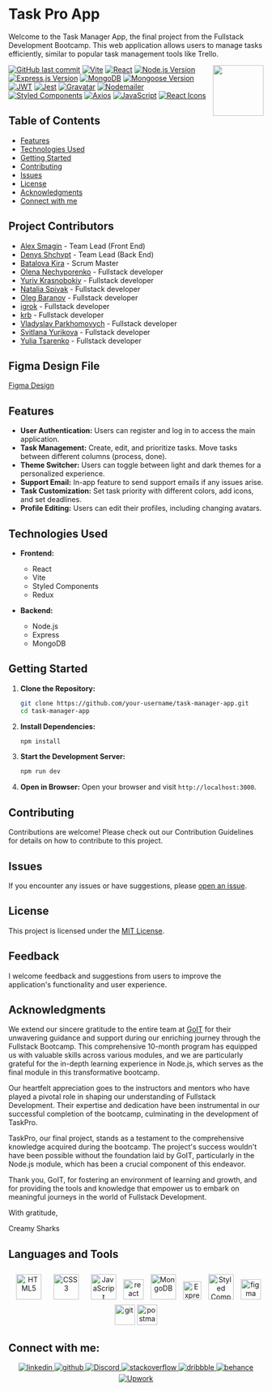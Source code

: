 # Task Pro App

Welcome to the Task Manager App, the final project from the Fullstack Development Bootcamp. This web application allows users to manage tasks efficiently, similar to popular task management tools like Trello.

<img align="right" src="https://media.giphy.com/media/du3J3cXyzhj75IOgvA/giphy.gif" width="100"/>

[![GitHub last commit](https://img.shields.io/github/last-commit/Alexandrbig1/task-pro)](https://github.com/Alexandrbig1/task-pro/commits/main)
[![Vite](https://img.shields.io/badge/Vite-5.0.8-6868F2)](https://vitejs.dev/)
[![React](https://img.shields.io/badge/React-18.2.0-51CAEF.svg)](https://reactjs.org/)
[![Node.js Version](https://img.shields.io/badge/Node.js-v18.18.0-2B8B27)](https://nodejs.org/)
[![Express.js Version](https://img.shields.io/badge/Express.js-v4.18.2-000000)](https://expressjs.com/)
[![MongoDB](https://img.shields.io/badge/MongoDB-v6.3.0-3B9539)](https://www.mongodb.com/)
[![Mongoose Version](https://img.shields.io/badge/Mongoose-v8.0.3-6B0002)](https://mongoosejs.com/)
[![JWT](https://img.shields.io/badge/JSON%20Web%20Token-v9.0.2-000000)](https://jwt.io/)
[![Jest](https://img.shields.io/badge/Jest-v29.7.0-A7001B)](https://jestjs.io/)
[![Gravatar](https://img.shields.io/badge/Gravatar-v1.8.2-1C78B0)](https://en.gravatar.com/)
[![Nodemailer](https://img.shields.io/badge/Nodemailer-v6.9.8-0076C8)](https://nodemailer.com/)
[![Styled Components](https://img.shields.io/badge/Styled_Components-6.1.6-D664C0.svg)](https://styled-components.com/)
[![Axios](https://img.shields.io/badge/Axios-1.6.4-5300D8.svg)](https://github.com/axios/axios)
[![JavaScript](https://img.shields.io/badge/JavaScript-Latest-EAD319.svg)](https://developer.mozilla.org/en-US/docs/Web/JavaScript)
[![React Icons](https://img.shields.io/badge/React_Icons-4.12.0-E10051.svg)](https://react-icons.github.io/react-icons/)

## Table of Contents

- [Features](#features)
- [Technologies Used](#technologies-used)
- [Getting Started](#getting-started)
- [Contributing](#contributing)
- [Issues](#issues)
- [License](#license)
- [Acknowledgments](#acknowledgments)
- [Connect with me](#connect-with-me)

## Project Contributors

- [Alex Smagin](https://github.com/Alexandrbig1) - Team Lead (Front End)
- [Denys Shchypt](https://github.com/DenysShchypt) - Team Lead (Back End)
- [Batalova Kira](https://github.com/batalova-kira) - Scrum Master
- [Olena Nechyporenko](https://github.com/Olena-Nechyporenko) - Fullstack developer
- [Yuriy Krasnobokiy](https://github.com/YuriyKrasnobokiy) - Fullstack developer
- [Natalia Spivak](https://github.com/Nataly-Naf) - Fullstack developer
- [Oleg Baranov](https://github.com/Olegmkv) - Fullstack developer
- [igrok](https://github.com/igrok1803444) - Fullstack developer
- [krb](https://github.com/KRB-U) - Fullstack developer
- [Vladyslav Parkhomovych](https://github.com/Parkhomovych) - Fullstack developer
- [Svitlana Yurikova](https://github.com/SvitUriko) - Fullstack developer
- [Yulia Tsarenko](https://github.com/Yullia90) - Fullstack developer

## Figma Design File

[Figma Design](https://www.figma.com/file/fJF13s2UlxPIwTMcPVrSiz/TaskPro?type=design&t=8OR5JW2MuSskYTdw-0)

## Features

- **User Authentication:** Users can register and log in to access the main application.
- **Task Management:** Create, edit, and prioritize tasks. Move tasks between different columns (process, done).
- **Theme Switcher:** Users can toggle between light and dark themes for a personalized experience.
- **Support Email:** In-app feature to send support emails if any issues arise.
- **Task Customization:** Set task priority with different colors, add icons, and set deadlines.
- **Profile Editing:** Users can edit their profiles, including changing avatars.

## Technologies Used

- **Frontend:**
  - React
  - Vite
  - Styled Components
  - Redux

- **Backend:**
  - Node.js
  - Express
  - MongoDB

## Getting Started

1. **Clone the Repository:**
   ```bash
   git clone https://github.com/your-username/task-manager-app.git
   cd task-manager-app

2. **Install Dependencies:**
    ```bash
    npm install

3. **Start the Development Server:**
    ```bash
    npm run dev

4. **Open in Browser:**
    Open your browser and visit `http://localhost:3000`.

## Contributing

Contributions are welcome! Please check out our Contribution Guidelines for details on how to contribute to this project.

## Issues

If you encounter any issues or have suggestions, please [open an issue](https://github.com/Alexandrbig1/task-pro/issues).

## License

This project is licensed under the [MIT License](LICENSE).

## Feedback

I welcome feedback and suggestions from users to improve the application's functionality and user experience.

## Acknowledgments

We extend our sincere gratitude to the entire team at [GoIT](https://goit.global/us/) for their unwavering guidance and support during our enriching journey through the Fullstack Bootcamp. This comprehensive 10-month program has equipped us with valuable skills across various modules, and we are particularly grateful for the in-depth learning experience in Node.js, which serves as the final module in this transformative bootcamp.

Our heartfelt appreciation goes to the instructors and mentors who have played a pivotal role in shaping our understanding of Fullstack Development. Their expertise and dedication have been instrumental in our successful completion of the bootcamp, culminating in the development of TaskPro.

TaskPro, our final project, stands as a testament to the comprehensive knowledge acquired during the bootcamp. The project's success wouldn't have been possible without the foundation laid by GoIT, particularly in the Node.js module, which has been a crucial component of this endeavor.

Thank you, GoIT, for fostering an environment of learning and growth, and for providing the tools and knowledge that empower us to embark on meaningful journeys in the world of Fullstack Development.

With gratitude,

Creamy Sharks

## Languages and Tools

<div align="center">  
 
<a href="https://en.wikipedia.org/wiki/HTML5" target="_blank"><img style="margin: 10px" src="https://profilinator.rishav.dev/skills-assets/html5-original-wordmark.svg" alt="HTML5" height="50" /></a>
<a href="https://www.w3schools.com/css/" target="_blank"><img style="margin: 10px" src="https://profilinator.rishav.dev/skills-assets/css3-original-wordmark.svg" alt="CSS3" height="50" /></a>
<a href="https://www.javascript.com/" target="_blank"><img style="margin: 10px" src="https://profilinator.rishav.dev/skills-assets/javascript-original.svg" alt="JavaScript" height="50" /></a>
<a href="https://reactjs.org/" target="_blank" rel="noreferrer"> <img src="https://raw.githubusercontent.com/devicons/devicon/master/icons/react/react-original-wordmark.svg" alt="react" width="40" height="40"/></a>
<a href="https://www.mongodb.com/" target="_blank"><img style="margin: 10px" src="https://profilinator.rishav.dev/skills-assets/mongodb-original-wordmark.svg" alt="MongoDB" height="50" /></a>
<a href="https://expressjs.com/" target="_blank" rel="noreferrer"><img src="https://raw.githubusercontent.com/danielcranney/readme-generator/main/public/icons/skills/express-colored.svg" width="36" height="36" alt="Express" /></a>
<a href="https://styled-components.com/" target="_blank"><img style="margin: 10px" src="https://profilinator.rishav.dev/skills-assets/styled-components.png" alt="Styled Components" height="50" /></a>
<a href="https://www.figma.com/" target="_blank" rel="noreferrer"><img src="https://www.vectorlogo.zone/logos/figma/figma-icon.svg" alt="figma" width="40" height="40"/></a>
<a href="https://git-scm.com/" target="_blank" rel="noreferrer"> <img src="https://www.vectorlogo.zone/logos/git-scm/git-scm-icon.svg" alt="git" width="40" height="40"/></a>
<a href="https://postman.com" target="_blank" rel="noreferrer"><img src="https://www.vectorlogo.zone/logos/getpostman/getpostman-icon.svg" alt="postman" width="40" height="40"/></a>
</div>

## Connect with me:

<div align="center">
<a href="https://linkedin.com/in/alex-smagin29" target="_blank">
<img src=https://img.shields.io/badge/linkedin-%231E77B5.svg?&style=for-the-badge&logo=linkedin&logoColor=white alt=linkedin style="margin-bottom: 5px;" />
</a>
<a href="https://github.com/alexandrbig1" target="_blank">
<img src=https://img.shields.io/badge/github-%2324292e.svg?&style=for-the-badge&logo=github&logoColor=white alt=github style="margin-bottom: 5px;" />
</a>
<a href="https://discord.gg/F4Jprw8q" target="_blank">
<img src="https://img.shields.io/badge/discord-%237289DA.svg?&style=for-the-badge&logo=discord&logoColor=white" alt="Discord" style="margin-bottom: 5px;" />
</a>
<a href="https://stackoverflow.com/users/22484161/alex-smagin" target="_blank">
<img src=https://img.shields.io/badge/stackoverflow-%23F28032.svg?&style=for-the-badge&logo=stackoverflow&logoColor=white alt=stackoverflow style="margin-bottom: 5px;" />
</a>
<a href="https://dribbble.com/Alexandrbig1" target="_blank">
<img src=https://img.shields.io/badge/dribbble-%23E45285.svg?&style=for-the-badge&logo=dribbble&logoColor=white alt=dribbble style="margin-bottom: 5px;" />
</a>
<a href="https://www.behance.net/a1126" target="_blank">
<img src=https://img.shields.io/badge/behance-%23191919.svg?&style=for-the-badge&logo=behance&logoColor=white alt=behance style="margin-bottom: 5px;" />
</a>
<a href="https://www.upwork.com/freelancers/~0117da9f9f588056d2" target="_blank">
<img src="https://img.shields.io/badge/upwork-%230077B5.svg?&style=for-the-badge&logo=upwork&logoColor=white&color=%23167B02" alt="Upwork" style="margin-bottom: 5px;" />
</a>
</div>
